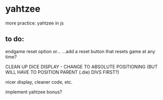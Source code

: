 # yahtzee
more practice: yahtzee in js


## to do:
endgame reset option or...
...add a reset button that resets game at any time?

CLEAN UP DICE DISPLAY - CHANGE TO ABSOLUTE POSITIONING (BUT WILL HAVE TO POSITION PARENT (.die) DIVS FIRST?)

nicer display, cleaner code, etc.

implement yahtzee bonus?

